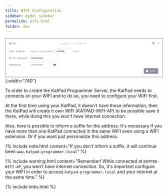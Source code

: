 ```yaml
---
title: WIFI Configuration
sidebar: mydoc_sidebar
permalink: wifi.html
folder: doc
---
```


![WIFI](./images/wifi.jpg){:width="740"}

To order to create the KatPad Programmer Server, the KatPad needs to connects on your WIFI and to do so, you need to configure your WIFI first.

At the first time using your KatPad, it doesn't have those information, then the KatPad will create it own WIFI (KATPAD-WIFI-AP) to be possible save it there, while doing this you won't have internet connection.

Also, here is possible to inform a suffix for the address. It's necessary if you have more than one KatPad connected in the same WIFI even using a WIFI extension. Or if you want just personalize this address.

{% include note.html content="If you don't inform a suffix, it will continue been `www.katpad-programmer.local`" %}

{% include warning.html content="Remember! While connected at `KATPAD-WIFI-AP`, you won't have internet connection. So, it's important configure your WIFI in order to access `katpad-programmer.local` and your internet at the same time." %}

{% include links.html %}
